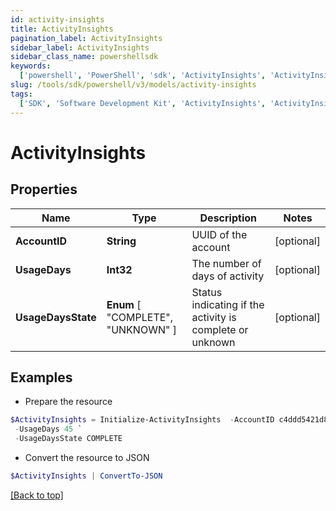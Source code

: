 ```yaml
---
id: activity-insights
title: ActivityInsights
pagination_label: ActivityInsights
sidebar_label: ActivityInsights
sidebar_class_name: powershellsdk
keywords:
  ['powershell', 'PowerShell', 'sdk', 'ActivityInsights', 'ActivityInsights']
slug: /tools/sdk/powershell/v3/models/activity-insights
tags:
  ['SDK', 'Software Development Kit', 'ActivityInsights', 'ActivityInsights']
---
```


# ActivityInsights

## Properties

| Name | Type | Description | Notes |
| --- | --- | --- | --- |
| **AccountID** | **String** | UUID of the account | [optional] |
| **UsageDays** | **Int32** | The number of days of activity | [optional] |
| **UsageDaysState** | **Enum** [ "COMPLETE", "UNKNOWN" ] | Status indicating if the activity is complete or unknown | [optional] |

## Examples

- Prepare the resource

```powershell
$ActivityInsights = Initialize-ActivityInsights  -AccountID c4ddd5421d8549f0abd309162cafd3b1 `
 -UsageDays 45 `
 -UsageDaysState COMPLETE
```

- Convert the resource to JSON

```powershell
$ActivityInsights | ConvertTo-JSON
```

[[Back to top]](#)
